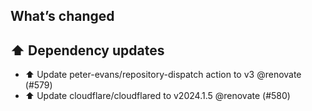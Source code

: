 ## What’s changed
## ⬆️ Dependency updates

- ⬆️ Update peter-evans/repository-dispatch action to v3 @renovate (#579)
- ⬆️ Update cloudflare/cloudflared to v2024.1.5 @renovate (#580)
